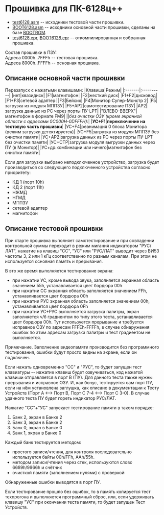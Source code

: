 # Прошивка для ПК-6128ц++
* [test6128.asm](/ROM/test6128.asm) -- исходники тестовой части прошивки.
* [BOOT6128.asm](/ROM/BOOT6128.asm) -- исходники основной части прошивки, сделаны на базе [BOOTROM](https://github.com/ImproverX/BOOTROM).
* [test6128.epr](/ROM/test6128.epr), [BOOT6128.epr](/ROM/BOOT6128.epr) -- откомпилированная и собранная прошивка.

Состав прошивки в ПЗУ:<br>
Адреса 0000h..7FFFh -- тестовая прошивка.<br>
Адреса 8000h..FFFFh -- основная прошивка.

## Описание основной части прошивки
Перезапуск с нажатыми клавишами:
|Клавиша|Режим|
|:-------|:----------|
|нет|квазидиск|
|F1|магнитофон|
|F2|жесткий диск|
|F1+F2|дисковод|
|F1+F3|сетевой адаптер|
|F3|Бейсик|
|F4|Монитор Супер-Монстр 2|
|F5|загрузка из модуля МППЗУ|
|F5+AP2|самотестирование ПЗУ|
|AP2|загрузка данных из РС через порты ПУ-LPT|
|"ВЛЕВО-ВВЕРХ"|магнитофон в формате FM9|
||*без очистки ОЗУ (кроме экранной области c адресами 0C000H-0DFFFH):*|
|**УС+F1**|**переключение на тестовую часть прошивки**|
|УС+F4|реанимация 0 блока Монитора (режим загрузки детектируется)|
|УС+F5|загрузка из модуля МППЗУ без очистки памяти|
|УС+AP2|загрузка данных из РС через порты ПУ-LPT без очистки памяти|
|УС+СТР|загрузка модуля выгрузки данных через ПУ (в Монитор)|
|УС+др.комбинации или ничего|магнитофон без очистки памяти|

Если для загрузки выбрано неподключенное устройство, загрузка будет
производиться со следующего подключенного устройства согласно приоритету:
- КД 1 (порт 10h)
- КД 2 (порт 11h)
- НЖМД
- НГМД
- МППЗУ
- сетевой адаптер
- магнитофон

## Описание тестовой прошивки
При старте прошивка выполняет самотестирование и при совпадении контрольной суммы переходит в режим мигания
индикатором "РУС/ЛАТ", нажатие на клавиш "СС", "УС" или "РУС/ЛАТ" выводит через ВИ53 частоты
3, 2 или 1 кГц соответственно по разным каналам. При этом не используется основная память и прерывания.

В это же время выполняется тестирование экрана:
* при нажатии УС, кроме вывода звука, заполняется экранная область значением 55h, устанавливается цвет бордюра 00h
* при нажатии СС экранная область заполняется значением FFh, устанавливается цвет бордюра 00h
* при нажатии РУС экранная область заполняется значением 00h, устанавливается цвет бордюра 0Fh
* при нажатии УС+РУС выполняется загрузка палитры, экран заполняется ч/б градиентом по типу этого теста, устанавливается цвет бордюра 00h. Тут используется прерывание и требуется исправное ОЗУ по адресам FFFEh-FFFFh, в случае обнаружения ошибок по этим адресам загрузка палитры и тест градиентом не выполняется.

Примечание. Заполнение видеопамяти производится без программного тестирования, ошибки будут просто видны на экране, если он подключен.

Если нажать одновременно "СС" и "РУС", то будет запущен тест клавиатуры -- нажатие клавиш будет озвучиваться, код нажатой клавиши отправляется в порт В (ПУ). Для данного теста также нужны прерывания и исправное ОЗУ.
И, как бонус, тестируется сам порт ПУ, если на нём установлена заглушка, как описано в документации к Тесту Устройств (Порт А <--> Порт В, Порт С 7-4 <--> Порт С 3-0). В случае удачного теста ПУ будет гореть индикатор РУС/ЛАТ.

Нажатие "СС"+"УС" запускает тестирование памяти в таком порядке:
1. Банк 2, экран в Банке 2
2. Банк 3, экран в Банке 2
3. Банк 0, экран в Банке 0
4. Банк 1, экран в Банке 0

Каждый банк тестируется методом: 
- простого записи/чтения, для контроля последовательно используется байты 00h/FFh, AAh/55h.
- методом записи/чтения через стек, используются слово 6699h/9966h и счётчик
- очисткой памяти (заполнением нулями) с проверкой

Обнаруженные ошибки выводятся в порт ПУ.

Если тестирование прошло без ошибок, то в память копируется тест техпрогона и выполняется программный сброс,
или, если удерживать клавишу "УС" при окончании теста памяти, то будет запущен Тест Устройств.
